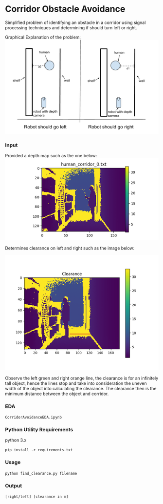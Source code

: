 # Corridor Obstacle Avoidance
Simplified problem of identifying an obstacle in a corridor using signal processing techniques and
determining if should turn left or right.

Graphical Explanation of the problem:
![Depth Map](img/Explanation.png?raw=true "Explanation")

### Input
Provided a depth map such as the one below:
![Depth Map](img/index.png?raw=true "Depth Map")

Determines clearance on left and right such as the image below:

![Depth Map](img/index6.png?raw=true "Clearance Detection")

Observe the left green and right orange line, the clearance is for an infinitely tall object, hence the lines stop and take into consideration the uneven width of the object into calculating the clearance. The clearance then is the minimum distance between the object and corridor.
### EDA

`CorridorAvoidanceEDA.ipynb`

### Python Utility Requirements

python 3.x

`pip install -r requirements.txt`


### Usage

`python find_clearance.py filename`

### Output

` [right/left] [clearance in m] `
